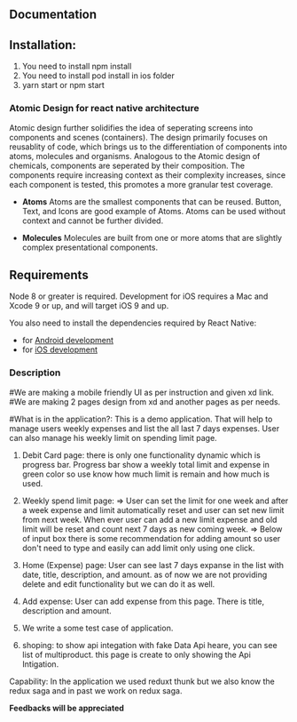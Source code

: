 ## Documentation

## Installation:

1. You need to install npm install
2. You need to install pod install in ios folder
3. yarn start or npm start

### Atomic Design for react native architecture

Atomic design further solidifies the idea of seperating screens into components and scenes (containers). The design primarily focuses on reusablity of code, which brings us to the differentiation of components into atoms, molecules and organisms. Analogous to the Atomic design of chemicals, components are seperated by their composition. The components require increasing context as their complexity increases, since each component is tested, this promotes a more granular test coverage.

- **Atoms**
  Atoms are the smallest components that can be reused. Button, Text, and Icons are good example of Atoms. Atoms can be used without context and cannot be further divided.

- **Molecules**
  Molecules are built from one or more atoms that are slightly complex presentational components.

## Requirements

Node 8 or greater is required. Development for iOS requires a Mac and Xcode 9 or up, and will target iOS 9 and up.

You also need to install the dependencies required by React Native:

- for [Android development](https://facebook.github.io/react-native/docs/getting-started.html#installing-dependencies-3)
- for [iOS development](https://facebook.github.io/react-native/docs/getting-started.html#installing-dependencies)

### Description

#We are making a mobile friendly UI as per instruction and given xd link.
#We are making 2 pages design from xd and another pages as per needs.

#What is in the application?: This is a demo application. That will help to manage users weekly expenses and list the all last 7 days expenses. User can also manage his weekly limit on spending limit page.

1. Debit Card page: there is only one functionality dynamic which is progress bar. Progress bar show a weekly total limit and expense in green color so use know how much limit is remain and how much is used.

2. Weekly spend limit page:
   => User can set the limit for one week and after a week expense and limit automatically reset and user can set new limit from next week. When ever user can add a new limit expense and old limit will be reset and count next 7 days as new coming week.
   => Below of input box there is some recommendation for adding amount so user don't need to type and easily can add limit only using one click.

3. Home (Expense) page: User can see last 7 days expanse in the list with date, title, description, and amount. as of now we are not providing delete and edit functionality but we can do it as well.

4. Add expense: User can add expense from this page. There is title, description and amount.

5. We write a some test case of application.
6. shoping: to show api integation with fake Data Api heare, you can see list of multiproduct. this page is create to only showing the Api Intigation.

Capability: In the application we used reduxt thunk but we also know the redux saga and in past we work on redux saga.

<b>Feedbacks will be appreciated</b>
